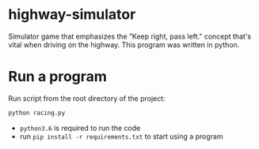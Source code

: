 # highway-simulator
Simulator game that emphasizes the ”Keep right, pass left.” concept that's vital when driving on the highway. This program was written in python.

# Run a program
Run script from the root directory of the project:
```bash
python racing.py
```

- `python3.6` is required to run the code
- run `pip install -r requirements.txt` to start using a program